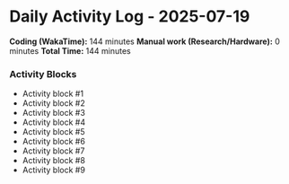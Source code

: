 # Daily Activity Log - 2025-07-19

**Coding (WakaTime):** 144 minutes
**Manual work (Research/Hardware):** 0 minutes
**Total Time:** 144 minutes

### Activity Blocks
- Activity block #1
- Activity block #2
- Activity block #3
- Activity block #4
- Activity block #5
- Activity block #6
- Activity block #7
- Activity block #8
- Activity block #9
